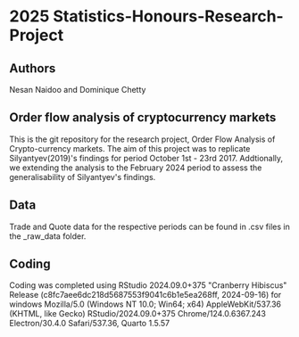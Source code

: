 # 2025 Statistics-Honours-Research-Project
## Authors
Nesan Naidoo and Dominique Chetty

## Order flow analysis of cryptocurrency markets
This is the git repository for the research project,
Order Flow Analysis of Crypto-currency markets. The aim of this project was to
replicate Silyantyev(2019)'s findings for period October 1st - 23rd 2017. 
Addtionally, we extending the analysis to the February 2024 period to 
assess the generalisability of Silyantyev's findings.

## Data
Trade and Quote data for the respective periods can be found in .csv files in the _raw_data folder.

## Coding
Coding was completed using RStudio 2024.09.0+375 "Cranberry Hibiscus" Release (c8fc7aee6dc218d5687553f9041c6b1e5ea268ff, 2024-09-16) for windows
Mozilla/5.0 (Windows NT 10.0; Win64; x64) AppleWebKit/537.36 (KHTML, like Gecko) RStudio/2024.09.0+375 Chrome/124.0.6367.243 Electron/30.4.0 Safari/537.36, Quarto 1.5.57

